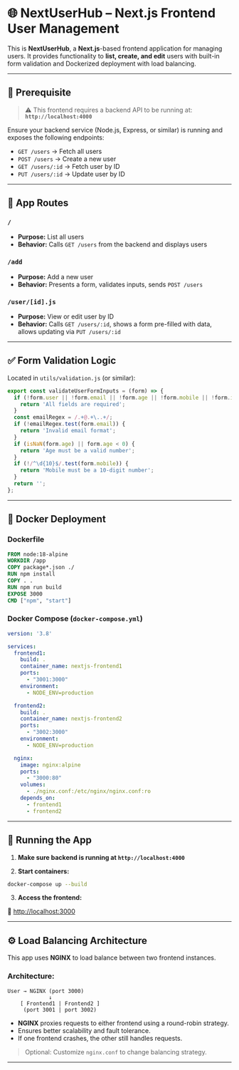 # 🌐 NextUserHub – Next.js Frontend User Management

This is **NextUserHub**, a **Next.js**-based frontend application for managing users. It provides functionality to **list, create, and edit** users with built-in form validation and Dockerized deployment with load balancing.

---

## 🔧 Prerequisite

> ⚠️ This frontend requires a backend API to be running at:  
> **`http://localhost:4000`**

Ensure your backend service (Node.js, Express, or similar) is running and exposes the following endpoints:
- `GET /users` → Fetch all users
- `POST /users` → Create a new user
- `GET /users/:id` → Fetch user by ID
- `PUT /users/:id` → Update user by ID

---

## 📁 App Routes

### `/`
- **Purpose:** List all users
- **Behavior:** Calls `GET /users` from the backend and displays users

### `/add`
- **Purpose:** Add a new user
- **Behavior:** Presents a form, validates inputs, sends `POST /users`

### `/user/[id].js`
- **Purpose:** View or edit user by ID
- **Behavior:** Calls `GET /users/:id`, shows a form pre-filled with data, allows updating via `PUT /users/:id`

---

## ✅ Form Validation Logic

Located in `utils/validation.js` (or similar):

```js
export const validateUserFormInputs = (form) => {
  if (!form.user || !form.email || !form.age || !form.mobile || !form.interest) {
    return 'All fields are required';
  }
  const emailRegex = /.+@.+\..+/;
  if (!emailRegex.test(form.email)) {
    return 'Invalid email format';
  }
  if (isNaN(form.age) || form.age < 0) {
    return 'Age must be a valid number';
  }
  if (!/^\d{10}$/.test(form.mobile)) {
    return 'Mobile must be a 10-digit number';
  }
  return '';
};
```

---

## 🐳 Docker Deployment

### Dockerfile

```Dockerfile
FROM node:18-alpine
WORKDIR /app
COPY package*.json ./
RUN npm install
COPY . .
RUN npm run build
EXPOSE 3000
CMD ["npm", "start"]
```

### Docker Compose (`docker-compose.yml`)

```yaml
version: '3.8'

services:
  frontend1:
    build: .
    container_name: nextjs-frontend1
    ports:
      - "3001:3000"
    environment:
      - NODE_ENV=production

  frontend2:
    build: .
    container_name: nextjs-frontend2
    ports:
      - "3002:3000"
    environment:
      - NODE_ENV=production

  nginx:
    image: nginx:alpine
    ports:
      - "3000:80"
    volumes:
      - ./nginx.conf:/etc/nginx/nginx.conf:ro
    depends_on:
      - frontend1
      - frontend2
```

---

## 🚀 Running the App

1. **Make sure backend is running at `http://localhost:4000`**

2. **Start containers:**

```bash
docker-compose up --build
```

3. **Access the frontend:**

🔗 [http://localhost:3000](http://localhost:3000)

---

## ⚙️ Load Balancing Architecture

This app uses **NGINX** to load balance between two frontend instances.

### Architecture:

```
User → NGINX (port 3000)
             ↓
    [ Frontend1 | Frontend2 ]
     (port 3001 | port 3002)
```

- **NGINX** proxies requests to either frontend using a round-robin strategy.
- Ensures better scalability and fault tolerance.
- If one frontend crashes, the other still handles requests.

> Optional: Customize `nginx.conf` to change balancing strategy.

---